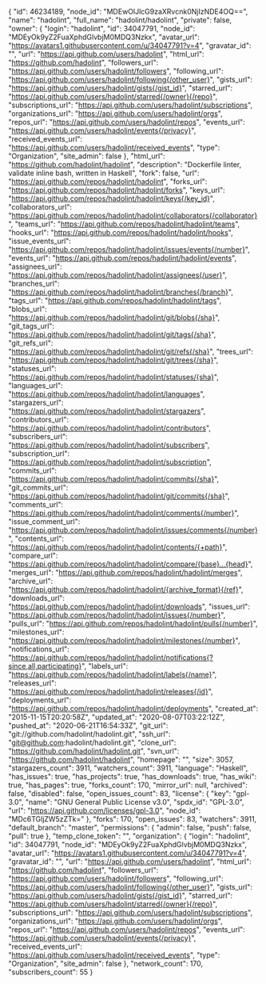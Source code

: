 {
  "id": 46234189,
  "node_id": "MDEwOlJlcG9zaXRvcnk0NjIzNDE4OQ==",
  "name": "hadolint",
  "full_name": "hadolint/hadolint",
  "private": false,
  "owner": {
    "login": "hadolint",
    "id": 34047791,
    "node_id": "MDEyOk9yZ2FuaXphdGlvbjM0MDQ3Nzkx",
    "avatar_url": "https://avatars1.githubusercontent.com/u/34047791?v=4",
    "gravatar_id": "",
    "url": "https://api.github.com/users/hadolint",
    "html_url": "https://github.com/hadolint",
    "followers_url": "https://api.github.com/users/hadolint/followers",
    "following_url": "https://api.github.com/users/hadolint/following{/other_user}",
    "gists_url": "https://api.github.com/users/hadolint/gists{/gist_id}",
    "starred_url": "https://api.github.com/users/hadolint/starred{/owner}{/repo}",
    "subscriptions_url": "https://api.github.com/users/hadolint/subscriptions",
    "organizations_url": "https://api.github.com/users/hadolint/orgs",
    "repos_url": "https://api.github.com/users/hadolint/repos",
    "events_url": "https://api.github.com/users/hadolint/events{/privacy}",
    "received_events_url": "https://api.github.com/users/hadolint/received_events",
    "type": "Organization",
    "site_admin": false
  },
  "html_url": "https://github.com/hadolint/hadolint",
  "description": "Dockerfile linter, validate inline bash, written in Haskell",
  "fork": false,
  "url": "https://api.github.com/repos/hadolint/hadolint",
  "forks_url": "https://api.github.com/repos/hadolint/hadolint/forks",
  "keys_url": "https://api.github.com/repos/hadolint/hadolint/keys{/key_id}",
  "collaborators_url": "https://api.github.com/repos/hadolint/hadolint/collaborators{/collaborator}",
  "teams_url": "https://api.github.com/repos/hadolint/hadolint/teams",
  "hooks_url": "https://api.github.com/repos/hadolint/hadolint/hooks",
  "issue_events_url": "https://api.github.com/repos/hadolint/hadolint/issues/events{/number}",
  "events_url": "https://api.github.com/repos/hadolint/hadolint/events",
  "assignees_url": "https://api.github.com/repos/hadolint/hadolint/assignees{/user}",
  "branches_url": "https://api.github.com/repos/hadolint/hadolint/branches{/branch}",
  "tags_url": "https://api.github.com/repos/hadolint/hadolint/tags",
  "blobs_url": "https://api.github.com/repos/hadolint/hadolint/git/blobs{/sha}",
  "git_tags_url": "https://api.github.com/repos/hadolint/hadolint/git/tags{/sha}",
  "git_refs_url": "https://api.github.com/repos/hadolint/hadolint/git/refs{/sha}",
  "trees_url": "https://api.github.com/repos/hadolint/hadolint/git/trees{/sha}",
  "statuses_url": "https://api.github.com/repos/hadolint/hadolint/statuses/{sha}",
  "languages_url": "https://api.github.com/repos/hadolint/hadolint/languages",
  "stargazers_url": "https://api.github.com/repos/hadolint/hadolint/stargazers",
  "contributors_url": "https://api.github.com/repos/hadolint/hadolint/contributors",
  "subscribers_url": "https://api.github.com/repos/hadolint/hadolint/subscribers",
  "subscription_url": "https://api.github.com/repos/hadolint/hadolint/subscription",
  "commits_url": "https://api.github.com/repos/hadolint/hadolint/commits{/sha}",
  "git_commits_url": "https://api.github.com/repos/hadolint/hadolint/git/commits{/sha}",
  "comments_url": "https://api.github.com/repos/hadolint/hadolint/comments{/number}",
  "issue_comment_url": "https://api.github.com/repos/hadolint/hadolint/issues/comments{/number}",
  "contents_url": "https://api.github.com/repos/hadolint/hadolint/contents/{+path}",
  "compare_url": "https://api.github.com/repos/hadolint/hadolint/compare/{base}...{head}",
  "merges_url": "https://api.github.com/repos/hadolint/hadolint/merges",
  "archive_url": "https://api.github.com/repos/hadolint/hadolint/{archive_format}{/ref}",
  "downloads_url": "https://api.github.com/repos/hadolint/hadolint/downloads",
  "issues_url": "https://api.github.com/repos/hadolint/hadolint/issues{/number}",
  "pulls_url": "https://api.github.com/repos/hadolint/hadolint/pulls{/number}",
  "milestones_url": "https://api.github.com/repos/hadolint/hadolint/milestones{/number}",
  "notifications_url": "https://api.github.com/repos/hadolint/hadolint/notifications{?since,all,participating}",
  "labels_url": "https://api.github.com/repos/hadolint/hadolint/labels{/name}",
  "releases_url": "https://api.github.com/repos/hadolint/hadolint/releases{/id}",
  "deployments_url": "https://api.github.com/repos/hadolint/hadolint/deployments",
  "created_at": "2015-11-15T20:20:58Z",
  "updated_at": "2020-08-07T03:22:12Z",
  "pushed_at": "2020-06-21T16:54:33Z",
  "git_url": "git://github.com/hadolint/hadolint.git",
  "ssh_url": "git@github.com:hadolint/hadolint.git",
  "clone_url": "https://github.com/hadolint/hadolint.git",
  "svn_url": "https://github.com/hadolint/hadolint",
  "homepage": "",
  "size": 3057,
  "stargazers_count": 3911,
  "watchers_count": 3911,
  "language": "Haskell",
  "has_issues": true,
  "has_projects": true,
  "has_downloads": true,
  "has_wiki": true,
  "has_pages": true,
  "forks_count": 170,
  "mirror_url": null,
  "archived": false,
  "disabled": false,
  "open_issues_count": 83,
  "license": {
    "key": "gpl-3.0",
    "name": "GNU General Public License v3.0",
    "spdx_id": "GPL-3.0",
    "url": "https://api.github.com/licenses/gpl-3.0",
    "node_id": "MDc6TGljZW5zZTk="
  },
  "forks": 170,
  "open_issues": 83,
  "watchers": 3911,
  "default_branch": "master",
  "permissions": {
    "admin": false,
    "push": false,
    "pull": true
  },
  "temp_clone_token": "",
  "organization": {
    "login": "hadolint",
    "id": 34047791,
    "node_id": "MDEyOk9yZ2FuaXphdGlvbjM0MDQ3Nzkx",
    "avatar_url": "https://avatars1.githubusercontent.com/u/34047791?v=4",
    "gravatar_id": "",
    "url": "https://api.github.com/users/hadolint",
    "html_url": "https://github.com/hadolint",
    "followers_url": "https://api.github.com/users/hadolint/followers",
    "following_url": "https://api.github.com/users/hadolint/following{/other_user}",
    "gists_url": "https://api.github.com/users/hadolint/gists{/gist_id}",
    "starred_url": "https://api.github.com/users/hadolint/starred{/owner}{/repo}",
    "subscriptions_url": "https://api.github.com/users/hadolint/subscriptions",
    "organizations_url": "https://api.github.com/users/hadolint/orgs",
    "repos_url": "https://api.github.com/users/hadolint/repos",
    "events_url": "https://api.github.com/users/hadolint/events{/privacy}",
    "received_events_url": "https://api.github.com/users/hadolint/received_events",
    "type": "Organization",
    "site_admin": false
  },
  "network_count": 170,
  "subscribers_count": 55
}
